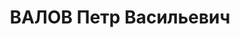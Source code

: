 ---
title: ВАЛОВ Петр Васильевич
description: '1898 р., с. Великомаресьєвське Нижньоновгородської губ., росіянин, з
  селян, чл. ВКП(б), освіта початкова, завідуючий торговельним відділом Дніпропетровського
  обкому партії.

  11.01.1938 р.звинувачений в а/рад. діяльності, розстріляний 12.01.1938 р.

  Реабілітований 23.11.1957 р.'
---
